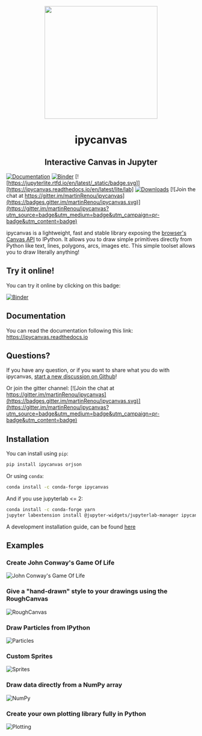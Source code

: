 <p align="center"><img width="300" src="docs/images/ipycanvas_logo.svg"></p>
<h1 align="center">ipycanvas</h1>
<h2 align="center"> Interactive Canvas in Jupyter </h1>

[![Documentation](http://readthedocs.org/projects/ipycanvas/badge/?version=latest)](https://ipycanvas.readthedocs.io/en/latest/?badge=latest)
[![Binder](https://mybinder.org/badge_logo.svg)](https://mybinder.org/v2/gh/martinRenou/ipycanvas/stable?urlpath=lab%2Ftree%2Fexamples)
[![https://jupyterlite.rtfd.io/en/latest/_static/badge.svg]][https://ipycanvas.readthedocs.io/en/latest/lite/lab]
[![Downloads](https://pepy.tech/badge/ipycanvas)](https://pepy.tech/project/ipycanvas)
[![Join the chat at https://gitter.im/martinRenou/ipycanvas](https://badges.gitter.im/martinRenou/ipycanvas.svg)](https://gitter.im/martinRenou/ipycanvas?utm_source=badge&utm_medium=badge&utm_campaign=pr-badge&utm_content=badge)

ipycanvas is a lightweight, fast and stable library exposing the [browser's Canvas API](https://developer.mozilla.org/en-US/docs/Web/API/Canvas_API) to IPython.
It allows you to draw simple primitives directly from Python like text, lines, polygons, arcs, images etc. This simple toolset allows you to draw literally anything!

## Try it online!

You can try it online by clicking on this badge:

[![Binder](https://mybinder.org/badge_logo.svg)](https://mybinder.org/v2/gh/martinRenou/ipycanvas/stable?urlpath=lab%2Ftree%2Fexamples)

## Documentation

You can read the documentation following this link: https://ipycanvas.readthedocs.io

## Questions?

If you have any question, or if you want to share what you do with ipycanvas, [start a new discussion on Github](https://github.com/martinRenou/ipycanvas/discussions/new)!

Or join the gitter channel: [![Join the chat at https://gitter.im/martinRenou/ipycanvas](https://badges.gitter.im/martinRenou/ipycanvas.svg)](https://gitter.im/martinRenou/ipycanvas?utm_source=badge&utm_medium=badge&utm_campaign=pr-badge&utm_content=badge)

## Installation

You can install using `pip`:

```bash
pip install ipycanvas orjson
```

Or using `conda`:

```bash
conda install -c conda-forge ipycanvas
```

And if you use jupyterlab <= 2:

```bash
conda install -c conda-forge yarn
jupyter labextension install @jupyter-widgets/jupyterlab-manager ipycanvas
```

A development installation guide, can be found [here](https://ipycanvas.readthedocs.io/en/latest/installation.html#development-installation)

## Examples

### Create John Conway's Game Of Life

![John Conway's Game Of Life](docs/images/ipycanvas_gameoflife.png)

### Give a "hand-drawn" style to your drawings using the RoughCanvas

![RoughCanvas](docs/images/ipycanvas_rough.png)

### Draw Particles from IPython

![Particles](docs/images/ipycanvas_particles.png)

### Custom Sprites

![Sprites](docs/images/ipycanvas_sprites.png)

### Draw data directly from a NumPy array

![NumPy](docs/images/ipycanvas_binary.png)

### Create your own plotting library **fully** in Python

![Plotting](docs/images/ipycanvas_scatter.png)
